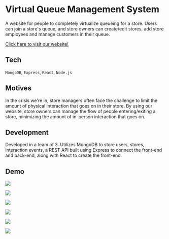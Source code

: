# Virtual Queue Management System

A website for people to completely virtualize queueing for a store. Users can join a store's queue, and store owners can create/edit stores, add store employees and manage customers in their queue.

[Click here to visit our website!](https://immense-basin-10375.herokuapp.com/)

## Tech

`MongoDB`, `Express`, `React`, `Node.js`

## Motives

In the crisis we're in, store managers often face the challenge to limit the amount of physical interaction that goes on in their store. By using our website, store owners can manage the flow of people entering/exiting a store, minimizing the amount of in-person interaction that goes on.

## Development

Developed in a team of 3. Utilizes MongoDB to store users, stores, interaction events, a REST API built using Express to connect the front-end and back-end, along with React to create the front-end.

## Demo

![](https://i.imgur.com/DHfTQHQ.png)

![](https://i.imgur.com/LqjAdn5.png)

![](https://i.imgur.com/ztOjS0H.png)

![](https://i.imgur.com/mJ0Vbds.png)

![](https://i.imgur.com/5FtSpFQ.png)

![](https://i.imgur.com/lFavhwB.png)
